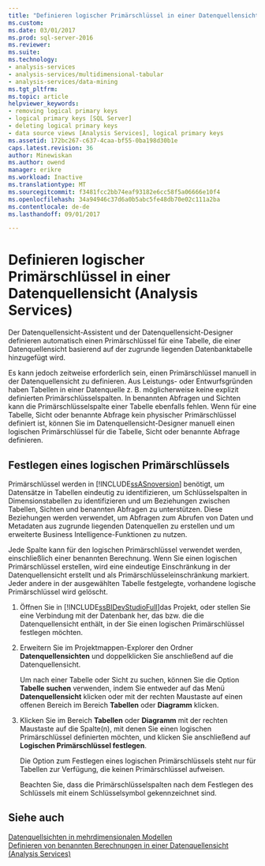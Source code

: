 ```yaml
---
title: "Definieren logischer Primärschlüssel in einer Datenquellensicht (Analysis Services) | Microsoft Docs"
ms.custom: 
ms.date: 03/01/2017
ms.prod: sql-server-2016
ms.reviewer: 
ms.suite: 
ms.technology:
- analysis-services
- analysis-services/multidimensional-tabular
- analysis-services/data-mining
ms.tgt_pltfrm: 
ms.topic: article
helpviewer_keywords:
- removing logical primary keys
- logical primary keys [SQL Server]
- deleting logical primary keys
- data source views [Analysis Services], logical primary keys
ms.assetid: 172bc267-c637-4caa-bf55-0ba198d30b1e
caps.latest.revision: 36
author: Minewiskan
ms.author: owend
manager: erikre
ms.workload: Inactive
ms.translationtype: MT
ms.sourcegitcommit: f3481fcc2bb74eaf93182e6cc58f5a06666e10f4
ms.openlocfilehash: 34a94946c37d6a0b5abc5fe48db70e02c111a2ba
ms.contentlocale: de-de
ms.lasthandoff: 09/01/2017

---
```

# <a name="define-logical-primary-keys-in-a-data-source-view-analysis-services"></a>Definieren logischer Primärschlüssel in einer Datenquellensicht (Analysis Services)
  Der Datenquellensicht-Assistent und der Datenquellensicht-Designer definieren automatisch einen Primärschlüssel für eine Tabelle, die einer Datenquellensicht basierend auf der zugrunde liegenden Datenbanktabelle hinzugefügt wird.  
  
 Es kann jedoch zeitweise erforderlich sein, einen Primärschlüssel manuell in der Datenquellensicht zu definieren. Aus Leistungs- oder Entwurfsgründen haben Tabellen in einer Datenquelle z. B. möglicherweise keine explizit definierten Primärschlüsselspalten. In benannten Abfragen und Sichten kann die Primärschlüsselspalte einer Tabelle ebenfalls fehlen. Wenn für eine Tabelle, Sicht oder benannte Abfrage kein physischer Primärschlüssel definiert ist, können Sie im Datenquellensicht-Designer manuell einen logischen Primärschlüssel für die Tabelle, Sicht oder benannte Abfrage definieren.  
  
## <a name="set-a-logical-primary-key"></a>Festlegen eines logischen Primärschlüssels  
 Primärschlüssel werden in [!INCLUDE[ssASnoversion](../../includes/ssasnoversion-md.md)] benötigt, um Datensätze in Tabellen eindeutig zu identifizieren, um Schlüsselspalten in Dimensionstabellen zu identifizieren und um Beziehungen zwischen Tabellen, Sichten und benannten Abfragen zu unterstützen. Diese Beziehungen werden verwendet, um Abfragen zum Abrufen von Daten und Metadaten aus zugrunde liegenden Datenquellen zu erstellen und um erweiterte Business Intelligence-Funktionen zu nutzen.  
  
 Jede Spalte kann für den logischen Primärschlüssel verwendet werden, einschließlich einer benannten Berechnung. Wenn Sie einen logischen Primärschlüssel erstellen, wird eine eindeutige Einschränkung in der Datenquellensicht erstellt und als Primärschlüsseleinschränkung markiert. Jeder andere in der ausgewählten Tabelle festgelegte, vorhandene logische Primärschlüssel wird gelöscht.  
  
1.  Öffnen Sie in [!INCLUDE[ssBIDevStudioFull](../../includes/ssbidevstudiofull-md.md)]das Projekt, oder stellen Sie eine Verbindung mit der Datenbank her, das bzw. die die Datenquellensicht enthält, in der Sie einen logischen Primärschlüssel festlegen möchten.  
  
2.  Erweitern Sie im Projektmappen-Explorer den Ordner **Datenquellensichten** und doppelklicken Sie anschließend auf die Datenquellensicht.  
  
     Um nach einer Tabelle oder Sicht zu suchen, können Sie die Option **Tabelle suchen** verwenden, indem Sie entweder auf das Menü **Datenquellensicht**  klicken oder mit der rechten Maustaste auf einen offenen Bereich im Bereich **Tabellen** oder **Diagramm** klicken.  
  
3.  Klicken Sie im Bereich **Tabellen** oder **Diagramm** mit der rechten Maustaste auf die Spalte(n), mit denen Sie einen logischen Primärschlüssel definierten möchten, und klicken Sie anschließend auf **Logischen Primärschlüssel festlegen**.  
  
     Die Option zum Festlegen eines logischen Primärschlüssels steht nur für Tabellen zur Verfügung, die keinen Primärschlüssel aufweisen.  
  
     Beachten Sie, dass die Primärschlüsselspalten nach dem Festlegen des Schlüssels mit einem Schlüsselsymbol gekennzeichnet sind.  
  
## <a name="see-also"></a>Siehe auch  
 [Datenquellsichten in mehrdimensionalen Modellen](../../analysis-services/multidimensional-models/data-source-views-in-multidimensional-models.md)   
 [Definieren von benannten Berechnungen in einer Datenquellensicht &#40;Analysis Services&#41;](../../analysis-services/multidimensional-models/define-named-calculations-in-a-data-source-view-analysis-services.md)  
  
  

